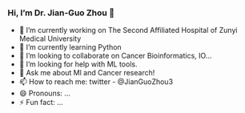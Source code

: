 ### Hi, I’m Dr. Jian-Guo Zhou 👋

- 🔭 I’m currently working on The Second Affiliated Hospital of Zunyi Medical University
- 🌱 I’m currently learning Python
- 👯 I’m looking to collaborate on Cancer Bioinformatics, IO...
- 🤔 I’m looking for help with ML tools.
- 💬 Ask me about Ml and Cancer research!
- 📫 How to reach me: twitter - @JianGuoZhou3
- 😄 Pronouns: ...
- ⚡ Fun fact: ...
